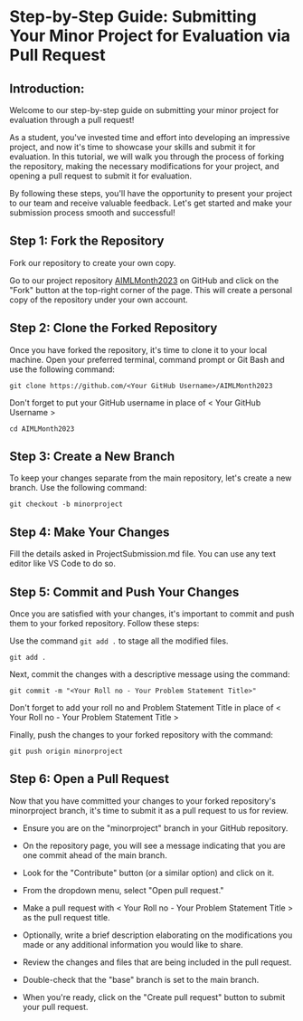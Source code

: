 <h1> Step-by-Step Guide: Submitting Your Minor Project for Evaluation via Pull Request </h1>

## Introduction:
Welcome to our step-by-step guide on submitting your minor project for evaluation through a pull request! 

As a student, you've invested time and effort into developing an impressive project, and now it's time to showcase your skills and submit it for evaluation. In this tutorial, we will walk you through the process of forking the repository, making the necessary modifications for your project, and opening a pull request to submit it for evaluation. 

By following these steps, you'll have the opportunity to present your project to our team and receive valuable feedback. Let's get started and make your submission process smooth and successful!

## Step 1: Fork the Repository
Fork our repository to create your own copy. 

Go to our project repository [AIMLMonth2023](https://github.com/aiclub-igdtuw/AIMLMonth2023) on GitHub and click on the "Fork" button at the top-right corner of the page. This will create a personal copy of the repository under your own account.

## Step 2: Clone the Forked Repository
Once you have forked the repository, it's time to clone it to your local machine. Open your preferred terminal, command prompt or Git Bash and use the following command:
```
git clone https://github.com/<Your GitHub Username>/AIMLMonth2023
```
Don't forget to put your GitHub username in place of < Your GitHub Username >

```
cd AIMLMonth2023
```

## Step 3: Create a New Branch
To keep your changes separate from the main repository, let's create a new branch. Use the following command:
```
git checkout -b minorproject
```

## Step 4: Make Your Changes
Fill the details asked in ProjectSubmission.md file. You can use any text editor like VS Code to do so.

## Step 5: Commit and Push Your Changes
Once you are satisfied with your changes, it's important to commit and push them to your forked repository. Follow these steps:

Use the command `git add .` to stage all the modified files.
```
git add .
```

Next, commit the changes with a descriptive message using the command:
```
git commit -m "<Your Roll no - Your Problem Statement Title>"
```
Don't forget to add your roll no and Problem Statement Title in place of < Your Roll no - Your Problem Statement Title >

Finally, push the changes to your forked repository with the command:
```
git push origin minorproject
```

## Step 6: Open a Pull Request
Now that you have committed your changes to your forked repository's minorproject branch, it's time to submit it as a pull request to us for review.

* Ensure you are on the "minorproject" branch in your GitHub repository.

* On the repository page, you will see a message indicating that you are one commit ahead of the main branch.

* Look for the "Contribute" button (or a similar option) and click on it.

* From the dropdown menu, select "Open pull request."

* Make a pull request with < Your Roll no - Your Problem Statement Title > as the pull request title.

* Optionally, write a brief description elaborating on the modifications you made or any additional information you would like to share.

* Review the changes and files that are being included in the pull request.

* Double-check that the "base" branch is set to the main branch.

* When you're ready, click on the "Create pull request" button to submit your pull request.
